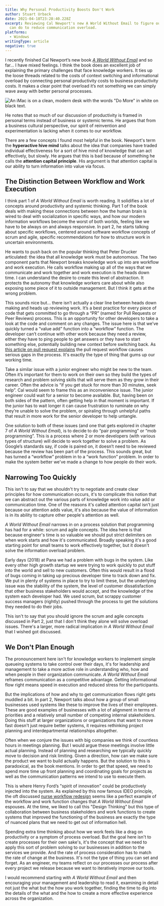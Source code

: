 ```yaml
---
title: Why Personal Productivity Boosts Don't Work
author: Stuart Urback
date: 2021-04-18T23:28:40.228Z
excerpt: Reviewing Cal Newport's new A World Without Email to figure out what we
  can do to reduce communication overload.
platforms:
  - Windows
writingType: article
negative: true
---
```

I recently finished Cal Newport’s new book *[A World Without Email](https://www.calnewport.com/books/a-world-without-email/)* and so far… I have mixed feelings. I think the book does an excellent job of explaining the primary challenges that face knowledge workers. It ties up the loose threads related to the costs of context switching and informational overload by connecting personal productivity costs to business productivity costs. It makes a clear point that overload it’s not something we can simply wave away with better personal processes.

![An iMac is on a clean, modern desk with the words "Do More" in white on black text.](https://images.unsplash.com/photo-1483058712412-4245e9b90334?ixid=MnwxMjA3fDB8MHxwaG90by1wYWdlfHx8fGVufDB8fHx8&ixlib=rb-1.2.1&auto=format&fit=crop&w=1650&q=80 "Do More by https://unsplash.com/@carlheyerdahl")

He notes that so much of our discussion of productivity is framed in personal terms instead of business or systemic terms. He argues that from a business cultural perspective, our spirit of reinvention and experimentation is lacking when it comes to our workflow.

There are a few concepts I found most helpful in the book. Newport's term the **hyperactive hive mind** talks about the idea that companies have traded individual effectiveness for a sort of hive mind of knowledge that can act effectively, but slowly. He argues that this is bad because of something he calls the **attention capital principle**. His argument is that attention capital is our ability to turn information into value via focus.

## The Distinction Between Workflow and Work Execution

I think part 1 of *A World Without Email* is worth reading. It solidifies a lot of concepts around productivity and systemic thinking. Part 1 of the book deals with making these connections between how the human brain is wired to deal with socialization in specific ways, and how our modern information workflows become the worst of both worlds, feeling like we have to be always on and always responsive. In part 2, he starts talking about specific workflows, centered around software workflow concepts of scrum and agile, specific recommendations for how to structure work in uncertain environments. 

He wants to push back on the popular thinking that Peter Drucker articulated: the idea that all knowledge work must be autonomous. The two component parts that Newport breaks knowledge work up into are workflow and work execution.  He calls workflow making up all of the ways that we communicate and work together and work execution is the heads down time. I can understand the desire to create this level of abstraction. It protects the autonomy that knowledge workers care about while also exposing some piece of it to outside management. But I think it gets at the wrong problem. 

This sounds nice but... there isn’t actually a clear line between heads down making and heads up reviewing work. It’s a best practice for every piece of code that gets committed to go through a “PR” (named for Pull Requests or Peer Reviews) process. This is an opportunity for other developers to take a look at the code and comment on any changes. The issue here is that we’ve quickly turned a “value add” function into a “workflow” function. The developer can’t continue with other work because they need a review, either they have to ping people to get answers or they have to start something else, potentially building new context before switching back. As [this article on pull request explains](https://jessitron.com/2021/03/27/those-pesky-pull-request-reviews/) the pull request workflow causes serious gaps in the process. It's exactly the type of thing that gums up our working time.

Take a similar issue with a junior engineer who might be new to the team. Often it’s important for them to work on their own so they build the types of research and problem solving skills that will serve them as they grow in their career. Often the advice is “if you get stuck for more than 30 minutes, seek help”. Cal would seem to frame this as an inconvenience issue. The junior engineer could wait for a senior to become available. But, having been on both sides of the pattern, often getting help in that moment is important. If the junior has to wait longer it can cause frustration to ruminate on why they’re unable to solve the problem, or spiraling through unhelpful paths that result in more work for the senior developer to help untangle. 

One solution to both of these issues (and one that gets explored in chapter 7 of *A World Without Email*), is to decide to do “pair programming” or “mob programming”. This is a process where 2 or more developers (with various types of structure) will decide to work together to solve a problem. As Google’s standards say, if code is paired on, it doesn’t need to be reviewed because the review has been part of the process. This sounds great, but has turned a “workflow” problem in to a “work function” problem. In order to make the system better we've made a change to how people do their work.

## Narrowing Too Quickly

This isn't to say that we shouldn't try to negotiate and create clear principles for how communication occurs, it's to complicate this notion that we can abstract out the various parts of knowledge work into value add or communication time. One of the reasons it's called attention capital isn't just because our attention adds value, it's also because the value of information is in its ability to capture other people's attention as well. 

*A World Without Email* narrows in on a process solution that programming has had for a while: scrum and agile concepts. The idea here is that because engineer's time is so valuable we should put strict delimiters on when work starts and how it's communicated. Broadly speaking it's a good starting point for small teams to work effectively together, but it doesn't solve the information overload problem. 

Early days (2018) at Pana we had a problem with bugs in the system. Like every other high growth startup we were trying to work quickly to put stuff into the world and sell to new customers. Often this would result in a flood of bugs coming in taking up precious developer time to track down and fix. We put in plenty of systems in place to try to limit these, but the underlying issue was the stability of the system, the level of customer dissatisfaction that other business stakeholders would accept, and the knowledge of the system each developer had. We used scrum, but scrappy customer success managers (rightly) pushed through the process to get the solutions they needed to do their jobs. 

This isn't to say that you should ignore the scrum and agile concepts discussed in Part 2, just that I don't think they alone will solve overload issues. There's a larger, more radical implication in *A World Without Email* that I wished got discussed.

## We Don't Plan Enough

The pronouncement here isn't for knowledge workers to implement simple queueing systems to take control over their days, it's for leadership and management to take a more active role in understanding who, how and when people in their organization communicate. *A World Without Email* reframes communication as a competitive advantage. Getting informational flow right means speed in execution and reduced stress for the participants. 

But the implications of how and why to get communication flows right gets muddled a bit. In part 2, Newport talks about how a group of small businesses used systems like these to improve the lives of their employees. These are good examples of businesses with a lot of alignment in terms of priorities and a relatively small number of competing internal stakeholders. Doing this stuff at larger organizations or organizations that want to move fast doesn't just require better systems, it requires rethinking project planning and interdepartmental relationships altogether. 

Often when we conjure the issues with big companies we think of countless hours in meetings planning. But I would argue these meetings involve little actual planning. Instead of planning and researching we typically quickly move to decision and risk limiting. Given a direction, how can we make sure the product we want to build actually happens. But the solution to this is paradoxical, as the book mentions. In order to get that speed, we need to spend more time up front planning and coordinating goals for projects as well as the communication patterns we intend to use to execute them. 

This is where Henry Ford’s "spirit of innovation" could be productively injected into the system. As explained by this now famous IDEO principle, the oft discussed [nurse workflow redesign](https://www.fastcompany.com/1139331/ideos-david-kelley-design-thinking?position=18&campaign_date=10312020) seems like a perfect example of the workflow and work function changes that *A World Without Email* espouses. At the time, we liked to call this "Design Thinking" but this type of collaboration between business stakeholders and work functions to create systems that improved the functioning of the business are exactly the type of nuanced plans that we need to get out of information hell. 

Spending extra time thinking about how we work feels like a drag on productivity or a symptom of process overload.  But the goal here isn't to create processes for their own sake's, it's the concept that we need to apply this sort of problem solving to our businesses in addition to the services we provide. And the rate of process consideration has to match the rate of change at the business. It's not the type of thing you can set and forget. As an engineer, my teams reflect on our processes our process after every project we release because we want to iteratively improve our tools. 

I would recommend starting with *A World Without Email* and then encouraging your management and leadership to read it, examining in detail not just the what but the how you work together, finding the time to dig into the details of the what and the how to create a more effective experience across the organization.